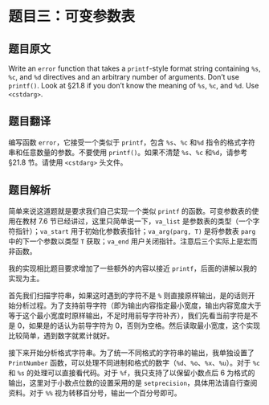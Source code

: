 # 题目三：可变参数表

## 题目原文

Write an `error` function that takes a `printf`-style format string containing `%s`, `%c`, and `%d` directives and an arbitrary number of arguments. Don’t use `printf()`. Look at §21.8 if you don’t know the meaning of `%s`, `%c`, and `%d`. Use `<cstdarg>`.

## 题目翻译

编写函数 `error`，它接受一个类似于 `printf`，包含 `%s`、`%c` 和`%d` 指令的格式字符串和任意数量的参数。不要使用 `printf()`。如果不清楚 `%s`、`%c` 和`%d`，请参考 §21.8 节。请使用 `<cstdarg>` 头文件。

## 题目解析

简单来说这道题就是要求我们自己实现一个类似 `printf` 的函数。可变参数表的使用在教材 7.6 节已经讲过，这里只简单说一下，`va_list` 是参数表的类型（一个字符指针）；`va_start` 用于初始化参数表指针；`va_arg(parg, T)` 是将参数表 `parg` 中的下一个参数以类型 `T` 获取；`va_end` 用户关闭指针。注意后三个实际上是宏而非函数。

我的实现相比题目要求增加了一些额外的内容以接近 `printf`，后面的讲解以我的实现为主。

首先我们扫描字符串，如果这时遇到的字符不是 `%` 则直接原样输出，是的话则开始分析过程。为了支持前导字符（即为输出内容指定最小宽度，输出内容宽度大于等于这个最小宽度时原样输出，不足时用前导字符补齐），我们先看当前字符是不是 0，如果是的话认为前导字符为 0，否则为空格。然后读取最小宽度，这个实现比较简单，遇到数字就累计就好。

接下来开始分析格式字符串。为了统一不同格式的字符串的输出，我单独设置了 `PrintNumber` 函数，可以处理不同进制和格式的数字（`%d`、`%o`、`%x`、`%u`）。对于 `%c` 和 `%s` 的处理可以直接看代码。对于 `%f`，我只支持了以保留小数点后 6 为格式的输出，这里对于小数点位数的设置采用的是 `setprecision`，具体用法请自行查阅资料。对于 `%%` 视为转移百分号，输出一个百分号即可。